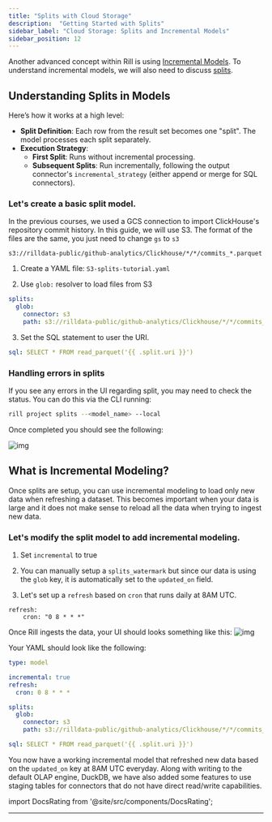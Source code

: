 ```yaml
---
title: "Splits with Cloud Storage"
description:  "Getting Started with Splits"
sidebar_label: "Cloud Storage: Splits and Incremental Models"
sidebar_position: 12
---
```


Another advanced concept within Rill is using [Incremental Models](https://docs.rilldata.com/build/advancedmodels/incremental). To understand incremental models, we will also need to discuss [splits](https://docs.rilldata.com/build/advancedmodels/splits). 


## Understanding Splits in Models

Here’s how it works at a high level:

- **Split Definition**: Each row from the result set becomes one "split". The model processes each split separately.
- **Execution Strategy**:
  - **First Split**: Runs without incremental processing.
  - **Subsequent Splits**: Run incrementally, following the output connector's `incremental_strategy` (either append or merge for SQL connectors).

### Let's create a basic split model.
In the previous courses, we used a GCS connection to import ClickHouse's repository commit history. In this guide, we will use S3. The format of the files are the same, you just need to change `gs` to `s3`


```
s3://rilldata-public/github-analytics/Clickhouse/*/*/commits_*.parquet
```
1. Create a YAML file: `S3-splits-tutorial.yaml`

2. Use `glob:` resolver to load files from S3
```yaml
splits:
  glob:
    connector: s3
    path: s3://rilldata-public/github-analytics/Clickhouse/*/*/commits_*.parquet

```
3. Set the SQL statement to user the URI.
```yaml
sql: SELECT * FROM read_parquet('{{ .split.uri }}')
```

### Handling errors in splits
If you see any errors in the UI regarding split, you may need to check the status. You can do this via the CLI running:
```bash
rill project splits --<model_name> --local
```

Once completed you should see the following:

![img](/img/tutorials/302/splits.png)



## What is Incremental Modeling?
Once splits are setup, you can use incremental modeling to load only new data when refreshing a dataset. This becomes important when your data is large and it does not make sense to reload all the data when trying to ingest new data.

### Let's modify the split model to add incremental modeling.

1. Set `incremental` to true

2. You can manually setup a `splits_watermark` but since our data is using the `glob` key, it is automatically set to the `updated_on` field. 

3. Let's set up a `refresh` based on `cron` that runs daily at 8AM UTC.
```
refresh:
    cron: "0 8 * * *"
```

Once Rill ingests the data, your UI should looks something like this: 
![img](/img/tutorials/302/incremental.png)

Your YAML should look like the following:

```yaml
type: model 

incremental: true 
refresh:
  cron: 0 8 * * *

splits:
  glob:
    connector: s3
    path: s3://rilldata-public/github-analytics/Clickhouse/*/*/commits_*.parquet

sql: SELECT * FROM read_parquet('{{ .split.uri }}')

```

You now have a working incremental model that refreshed new data based on the `updated_on` key at 8AM UTC everyday. Along with writing to the default OLAP engine, DuckDB, we have also added some features to use staging tables for connectors that do not have direct read/write capabilities.

import DocsRating from '@site/src/components/DocsRating';

---
<DocsRating />
